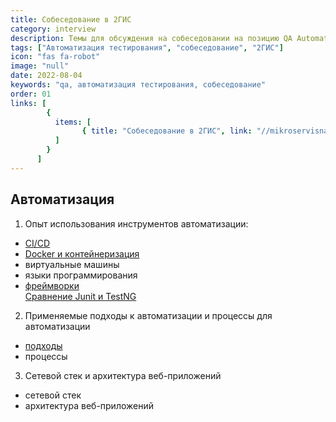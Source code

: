 ```yaml
---
title: Собеседование в 2ГИС
category: interview
description: Темы для обсуждения на собеседовании на позицию QA Automation Engineer
tags: ["Автоматизация тестирования", "собеседование", "2ГИС"]
icon: "fas fa-robot"
image: "null"
date: 2022-08-04
keywords: "qa, автоматизация тестирования, собеседование"
order: 01
links: [
        {
          items: [
                { title: "Собеседование в 2ГИС", link: "//mikroservisnaya-arhitektura//" },
          ]
        }
      ]
---
```


## Автоматизация

1. Опыт использования инструментов автоматизации:
- [CI/CD](/ci-cd/)
- [Docker и контейнеризация](/docker/)
- виртуальные машины
- языки программирования
- [фреймворки](/frejmvorki-avtomatizaczii-testirovaniya/)  
[Сравнение Junit и TestNG](/j-unit-vs-test-ng/)

2. Применяемые подходы к автоматизации и процессы для автоматизации
- [подходы](/podhody-k-avtomatizaczii-testirovaniya/)
- процессы

3. Сетевой стек и архитектура веб-приложений
- сетевой стек
- архитектура веб-приложений